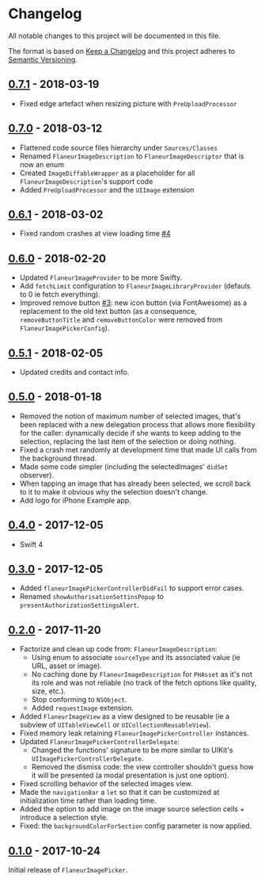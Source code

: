 # Changelog

All notable changes to this project will be documented in this file.

The format is based on [Keep a Changelog](http://keepachangelog.com/en/1.0.0/)
and this project adheres to [Semantic Versioning](http://semver.org/spec/v2.0.0.html).

## [0.7.1] - 2018-03-19

* Fixed edge artefact when resizing picture with `PreUploadProcessor`

## [0.7.0] - 2018-03-12

* Flattened code source files hierarchy under `Sources/Classes`
* Renamed `FlaneurImageDescription` to `FlaneurImageDescriptor` that is now an enum
* Created `ImageDiffableWrapper` as a placeholder for all `FlaneurImageDescription`'s support code
* Added `PreUploadProcessor` and the `UIImage` extension

## [0.6.1] - 2018-03-02

* Fixed random crashes at view loading time [#4][4]

## [0.6.0] - 2018-02-20

* Updated `FlaneurImageProvider` to be more Swifty.
* Add `fetchLimit` configuration to `FlaneurImageLibraryProvider` (defauls to 0 ie fetch everything).
* Improved remove button [#3][3]: new icon button (via FontAwesome) as a replacement to the old text button (as a consequence, `removeButtonTitle` and `removeButtonColor` were removed from `FlaneurImagePickerConfig`).

## [0.5.1] - 2018-02-05

* Updated credits and contact info.

## [0.5.0] - 2018-01-18

* Removed the notion of maximum number of selected images, that's been replaced
  with a new delegation process that allows more flexibility for the caller:
  dynamically decide if she wants to keep adding to the selection, replacing
  the last item of the selection or doing nothing.
* Fixed a crash met randomly at development time that made UI calls from the
  background thread.
* Made some code simpler (including the selectedImages' `didSet` observer).
* When tapping an image that has already been selected, we scroll back to it to
  make it obvious why the selection doesn't change.
* Add logo for iPhone Example app.

## [0.4.0] - 2017-12-05

* Swift 4

## [0.3.0] - 2017-12-05

* Added `flaneurImagePickerControllerDidFail` to support error cases.
* Renamed `showAuthorisationSettinsPopup` to `presentAuthorizationSettingsAlert`.

## [0.2.0] - 2017-11-20

* Factorize and clean up code from: `FlaneurImageDescription`:
    * Using enum to associate `sourceType` and its associated value (ie URL, asset or image).
    * No caching done by `FlaneurImageDescription` for `PHAsset` as it's not its role and was not reliable (no track of the fetch options like quality, size, etc.).
    * Stop conforming to `NSObject`.
    * Added `requestImage` extension.
* Added `FlaneurImageView` as a view designed to be reusable (ie a subview of `UITableViewCell` or `UICollectionReusableView`).
* Fixed memory leak retaining `FlaneurImagePickerController` instances.
* Updated `FlaneurImagePickerControllerDelegate`:
    * Changed the functions' signature to be more similar to UIKit's `UIImagePickerControllerDelegate`.
    * Removed the dismiss code: the view controller shouldn't guess how it will be presented (a modal presentation is just one option).
* Fixed scrolling behavior of the selected images view.
* Made the `navigationBar` a `let` so that it can be customized at initialization time rather than loading time.
* Added the option to add image on the image source selection cells + introduce a selection style.
* Fixed: the `backgroundColorForSection` config parameter is now applied.

## [0.1.0] - 2017-10-24

Initial release of `FlaneurImagePicker`.

[0.7.1]: https://github.com/FlaneurApp/FlaneurImagePicker/compare/0.7.0...0.7.1
[0.7.0]: https://github.com/FlaneurApp/FlaneurImagePicker/compare/0.6.1...0.7.0
[0.6.1]: https://github.com/FlaneurApp/FlaneurImagePicker/compare/0.6.0...0.6.1
[0.6.0]: https://github.com/FlaneurApp/FlaneurImagePicker/compare/0.5.1...0.6.0
[0.5.1]: https://github.com/FlaneurApp/FlaneurImagePicker/compare/0.5.0...0.5.1
[0.5.0]: https://github.com/FlaneurApp/FlaneurImagePicker/compare/0.4.0...0.5.0
[0.4.0]: https://github.com/FlaneurApp/FlaneurImagePicker/compare/0.3.0...0.4.0
[0.3.0]: https://github.com/FlaneurApp/FlaneurImagePicker/compare/0.2.0...0.3.0
[0.2.0]: https://github.com/FlaneurApp/FlaneurImagePicker/compare/0.1.0...0.2.0
[0.1.0]: https://github.com/FlaneurApp/FlaneurImagePicker/tree/0.1.0

[3]: https://github.com/FlaneurApp/FlaneurImagePicker/issues/3
[4]: https://github.com/FlaneurApp/FlaneurImagePicker/issues/4
